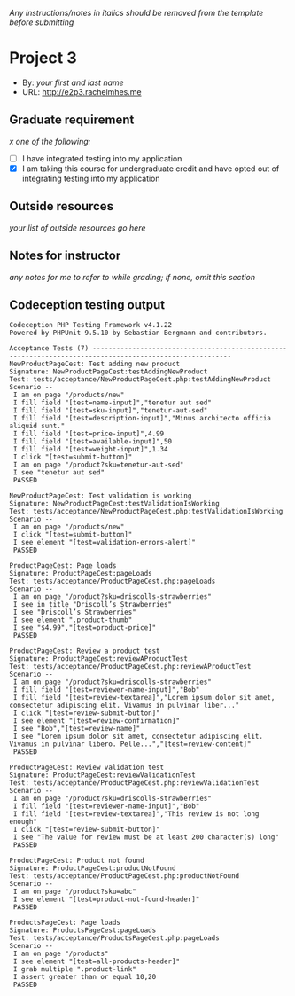 *Any instructions/notes in italics should be removed from the template before submitting* 

# Project 3
+ By: *your first and last name*
+ URL: <http://e2p3.rachelmhes.me>

## Graduate requirement
*x one of the following:*
+ [ ] I have integrated testing into my application
+ [x] I am taking this course for undergraduate credit and have opted out of integrating testing into my application

## Outside resources
*your list of outside resources go here*

## Notes for instructor
*any notes for me to refer to while grading; if none, omit this section*

## Codeception testing output
```
Codeception PHP Testing Framework v4.1.22
Powered by PHPUnit 9.5.10 by Sebastian Bergmann and contributors.

Acceptance Tests (7) ---------------------------------------------------------------------------------------------------------
NewProductPageCest: Test adding new product
Signature: NewProductPageCest:testAddingNewProduct
Test: tests/acceptance/NewProductPageCest.php:testAddingNewProduct
Scenario --
 I am on page "/products/new"
 I fill field "[test=name-input]","tenetur aut sed"
 I fill field "[test=sku-input]","tenetur-aut-sed"
 I fill field "[test=description-input]","Minus architecto officia aliquid sunt."
 I fill field "[test=price-input]",4.99
 I fill field "[test=available-input]",50
 I fill field "[test=weight-input]",1.34
 I click "[test=submit-button]"
 I am on page "/product?sku=tenetur-aut-sed"
 I see "tenetur aut sed"
 PASSED 

NewProductPageCest: Test validation is working
Signature: NewProductPageCest:testValidationIsWorking
Test: tests/acceptance/NewProductPageCest.php:testValidationIsWorking
Scenario --
 I am on page "/products/new"
 I click "[test=submit-button]"
 I see element "[test=validation-errors-alert]"
 PASSED 

ProductPageCest: Page loads
Signature: ProductPageCest:pageLoads
Test: tests/acceptance/ProductPageCest.php:pageLoads
Scenario --
 I am on page "/product?sku=driscolls-strawberries"
 I see in title "Driscoll’s Strawberries"
 I see "Driscoll’s Strawberries"
 I see element ".product-thumb"
 I see "$4.99","[test=product-price]"
 PASSED 

ProductPageCest: Review a product test
Signature: ProductPageCest:reviewAProductTest
Test: tests/acceptance/ProductPageCest.php:reviewAProductTest
Scenario --
 I am on page "/product?sku=driscolls-strawberries"
 I fill field "[test=reviewer-name-input]","Bob"
 I fill field "[test=review-textarea]","Lorem ipsum dolor sit amet, consectetur adipiscing elit. Vivamus in pulvinar liber..."
 I click "[test=review-submit-button]"
 I see element "[test=review-confirmation]"
 I see "Bob","[test=review-name]"
 I see "Lorem ipsum dolor sit amet, consectetur adipiscing elit. Vivamus in pulvinar libero. Pelle...","[test=review-content]"
 PASSED 

ProductPageCest: Review validation test
Signature: ProductPageCest:reviewValidationTest
Test: tests/acceptance/ProductPageCest.php:reviewValidationTest
Scenario --
 I am on page "/product?sku=driscolls-strawberries"
 I fill field "[test=reviewer-name-input]","Bob"
 I fill field "[test=review-textarea]","This review is not long enough"
 I click "[test=review-submit-button]"
 I see "The value for review must be at least 200 character(s) long"
 PASSED 

ProductPageCest: Product not found
Signature: ProductPageCest:productNotFound
Test: tests/acceptance/ProductPageCest.php:productNotFound
Scenario --
 I am on page "/product?sku=abc"
 I see element "[test=product-not-found-header]"
 PASSED 

ProductsPageCest: Page loads
Signature: ProductsPageCest:pageLoads
Test: tests/acceptance/ProductsPageCest.php:pageLoads
Scenario --
 I am on page "/products"
 I see element "[test=all-products-header]"
 I grab multiple ".product-link"
 I assert greater than or equal 10,20
 PASSED 

